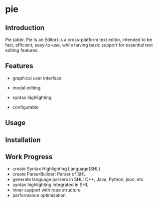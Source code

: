 # pie

## Introduction

Pie (abbr. Pie Is an Editor) is a cross-platform text editor, intended to be fast, efficient, easy-to-use, while having basic support for essential text editing features.

## Features

- graphical user interface

- modal editing

- syntax highlighting

- configurable

## Usage



## Installation



## Work Progress

- create Syntax Highlighting Language(SHL)
- create ParserBuilder: Parser of SHL
- generate language parsers in SHL: C++, Java, Python, json, etc.
- syntax highlighting integrated in SHL
- Inner support with rope structure
- performance optimization

